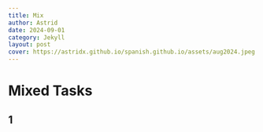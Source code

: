 ```yaml
---
title: Mix
author: Astrid
date: 2024-09-01
category: Jekyll
layout: post
cover: https://astridx.github.io/spanish.github.io/assets/aug2024.jpeg
---
```



# Mixed Tasks

## 1 